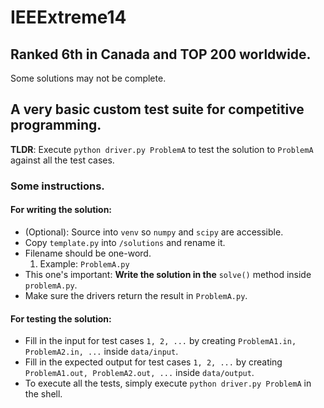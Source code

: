 # IEEExtreme14

## Ranked 6th in Canada and TOP 200 worldwide.

Some solutions may not be complete.

## A very basic custom test suite for competitive programming.

**TLDR**:  Execute ```python driver.py ProblemA``` to test the solution to `ProblemA` against all the test cases.

### Some instructions.

#### For writing the solution:
- (Optional): Source into `venv` so `numpy` and `scipy` are accessible.
- Copy `template.py` into `/solutions` and rename it.
- Filename should be one-word.
    1. Example: `ProblemA.py`
-  This one's important: **Write the solution in the** `solve()` method
    inside `problemA.py`.
- Make sure the drivers return the result in `ProblemA.py`.

#### For testing the solution:
-   Fill in the input for test cases `1, 2, ...` by creating `ProblemA1.in, ProblemA2.in, ...`
    inside `data/input`.
-   Fill in the expected output for test cases `1, 2, ...` by creating `ProblemA1.out, ProblemA2.out, ...`
    inside `data/output`.
-   To execute all the tests, simply execute `python driver.py ProblemA` in the shell.

